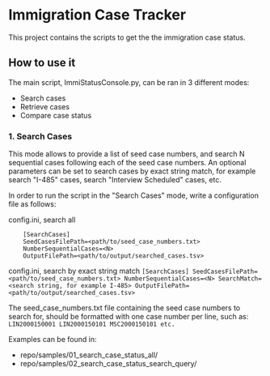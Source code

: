 # Immigration Case Tracker

This project contains the scripts to get the the immigration case status.

## How to use it

The main script, ImmiStatusConsole.py, can be ran in 3 different modes:

* Search cases
* Retrieve cases
* Compare case status


### 1. Search Cases
This mode allows to provide a list of seed case numbers, and search N sequential cases following each of the seed case numbers. An optional parameters can be set to search cases by exact string match, for example search "I-485" cases, search "Interview Scheduled" cases, etc.

In order to run the script in the "Search Cases" mode, write a configuration file as follows:

config.ini, search all
```
    [SearchCases]
    SeedCasesFilePath=<path/to/seed_case_numbers.txt>
    NumberSequentialCases=<N>
    OutputFilePath=<path/to/output/searched_cases.tsv>
```

config.ini, search by exact string match
`
[SearchCases]
SeedCasesFilePath=<path/to/seed_case_numbers.txt>
NumberSequentialCases=<N>
SearchMatch=<search string, for example I-485>
OutputFilePath=<path/to/output/searched_cases.tsv>
`

The seed_case_numbers.txt file containing the seed case numbers to search for, should be formatted with one case number per line, such as:
`
LIN2000150001
LIN2000150101
MSC2000150101
etc.
`

Examples can be found in:
* repo/samples/01_search_case_status_all/
* repo/samples/02_search_case_status_search_query/

